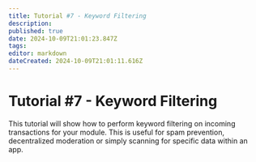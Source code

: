 ```yaml
---
title: Tutorial #7 - Keyword Filtering
description: 
published: true
date: 2024-10-09T21:01:23.847Z
tags: 
editor: markdown
dateCreated: 2024-10-09T21:01:11.616Z
---
```


 # Tutorial #7 - Keyword Filtering
 
 This tutorial will show how to perform keyword filtering on incoming transactions for your module. This is useful for spam prevention, decentralized moderation or simply scanning for specific data within an app.
 
 